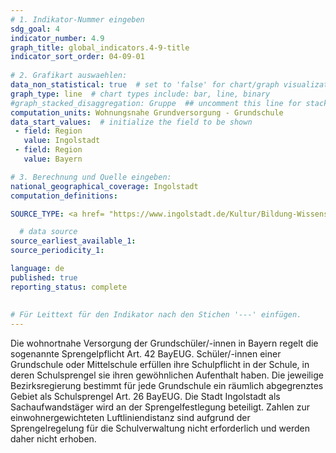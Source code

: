 ```yaml
---
# 1. Indikator-Nummer eingeben 
sdg_goal: 4 
indicator_number: 4.9
graph_title: global_indicators.4-9-title
indicator_sort_order: 04-09-01
 
# 2. Grafikart auswaehlen: 
data_non_statistical: true  # set to 'false' for chart/graph visualization 
graph_type: line  # chart types include: bar, line, binary 
#graph_stacked_disaggregation: Gruppe  ## uncomment this line for stacked bars. eplace 'Geschlecht' with the field of aggregation. 
computation_units: Wohnungsnahe Grundversorgung - Grundschule 
data_start_values:  # initialize the field to be shown  
 - field: Region 
   value: Ingolstadt 
 - field: Region 
   value: Bayern 

# 3. Berechnung und Quelle eingeben: 
national_geographical_coverage: Ingolstadt 
computation_definitions: 

SOURCE_TYPE: <a href= "https://www.ingolstadt.de/Kultur/Bildung-Wissenschaft/Schule-Schulverwaltung/Schulsprengel-Gastschulverh%C3%A4ltnis/">Stadt Ingolstadtl</a>

  # data source  
source_earliest_available_1: 
source_periodicity_1: 

language: de   
published: true 
reporting_status: complete
 
 
# Für Leittext für den Indikator nach den Stichen '---' einfügen. 
---
```

Die wohnortnahe Versorgung der Grundschüler/-innen in Bayern regelt die sogenannte Sprengelpflicht Art. 42 BayEUG. Schüler/-innen einer Grundschule oder Mittelschule erfüllen ihre Schulpflicht in der Schule, in deren Schulsprengel sie ihren gewöhnlichen Aufenthalt haben.  Die jeweilige Bezirksregierung bestimmt für jede Grundschule ein räumlich abgegrenztes Gebiet als Schulsprengel Art. 26 BayEUG. Die Stadt Ingolstadt als Sachaufwandstäger wird an der Sprengelfestlegung beteiligt. Zahlen zur einwohnergewichteten Luftliniendistanz sind aufgrund der Sprengelregelung für die Schulverwaltung nicht erforderlich und werden daher nicht erhoben. <br>
